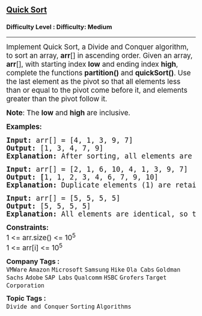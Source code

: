 <h2><a href="https://www.geeksforgeeks.org/problems/quick-sort/1?_gl=1*1nvbjjr*_up*MQ..*_gs*MQ..&gclid=CjwKCAjw_pDBBhBMEiwAmY02Ngo2ODiVjsoGFYljcVIP7vYliFoOX4zB9NLj273TQjbevkq3dLzuLBoCbzQQAvD_BwE&gbraid=0AAAAAC9yBkDlIQpwy1ifU-BZ-m2Tvq-bo">Quick Sort</a></h2><h3>Difficulty Level : Difficulty: Medium</h3><hr><div class="problems_problem_content__Xm_eO"><p><span style="font-size: 18.6667px;">Implement Quick Sort, a Divide and Conquer algorithm, to sort an array, <strong>arr</strong>[] in ascending order. Given an array, <strong>arr</strong>[], with starting index <strong>low</strong> and ending index <strong>high</strong>, complete the functions <strong>partition()</strong> and <strong>quickSort()</strong>. Use the last element as the pivot so that all elements less than or equal to the pivot come before it, and elements greater than the pivot follow it.</span></p>
<p><span style="font-size: 14pt;"><strong>Note</strong>: The <strong>low</strong> and <strong>high</strong> are inclusive.</span></p>
<p><span style="font-size: 14pt;"><strong>Examples:</strong></span></p>
<pre><span style="font-size: 14pt;"><strong>Input: </strong>arr[] = [4, 1, 3, 9, 7]
<strong>Output: </strong>[1, 3, 4, 7, 9]<br><strong>Explanation:</strong> After sorting, all elements are arranged in ascending order.</span></pre>
<pre><span style="font-size: 14pt;"><strong>Input: </strong>arr[] = [2, 1, 6, 10, 4, 1, 3, 9, 7]
<strong>Output: [</strong>1, 1, 2, 3, 4, 6, 7, 9, 10]<br><strong>Explanation:</strong> Duplicate elements (1) are retained in sorted order.</span></pre>
<pre><span style="font-size: 14pt;"><strong>Input: </strong>arr[] = [5, 5, 5, 5]
<strong>Output: </strong>[5, 5, 5, 5]<br><strong>Explanation:</strong> All elements are identical, so the array remains unchanged.</span></pre>
<p><span style="font-size: 14pt;"><strong>Constraints:</strong><br>1 &lt;= arr.size() &lt;= 10<sup>5</sup><br>1 &lt;= arr[i] &lt;= 10<sup>5</sup></span></p></div><p><span style=font-size:18px><strong>Company Tags : </strong><br><code>VMWare</code>&nbsp;<code>Amazon</code>&nbsp;<code>Microsoft</code>&nbsp;<code>Samsung</code>&nbsp;<code>Hike</code>&nbsp;<code>Ola Cabs</code>&nbsp;<code>Goldman Sachs</code>&nbsp;<code>Adobe</code>&nbsp;<code>SAP Labs</code>&nbsp;<code>Qualcomm</code>&nbsp;<code>HSBC</code>&nbsp;<code>Grofers</code>&nbsp;<code>Target Corporation</code>&nbsp;<br><p><span style=font-size:18px><strong>Topic Tags : </strong><br><code>Divide and Conquer</code>&nbsp;<code>Sorting</code>&nbsp;<code>Algorithms</code>&nbsp;